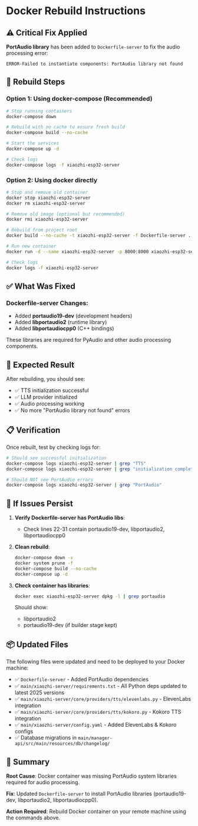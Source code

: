 # Docker Rebuild Instructions

## ⚠️ Critical Fix Applied
**PortAudio library** has been added to `Dockerfile-server` to fix the audio processing error:
```
ERROR-Failed to instantiate components: PortAudio library not found
```

## 🔧 Rebuild Steps

### Option 1: Using docker-compose (Recommended)
```bash
# Stop running containers
docker-compose down

# Rebuild with no cache to ensure fresh build
docker-compose build --no-cache

# Start the services
docker-compose up -d

# Check logs
docker-compose logs -f xiaozhi-esp32-server
```

### Option 2: Using docker directly
```bash
# Stop and remove old container
docker stop xiaozhi-esp32-server
docker rm xiaozhi-esp32-server

# Remove old image (optional but recommended)
docker rmi xiaozhi-esp32-server

# Rebuild from project root
docker build --no-cache -t xiaozhi-esp32-server -f Dockerfile-server .

# Run new container
docker run -d --name xiaozhi-esp32-server -p 8000:8000 xiaozhi-esp32-server

# Check logs
docker logs -f xiaozhi-esp32-server
```

## ✅ What Was Fixed

### Dockerfile-server Changes:
- Added **portaudio19-dev** (development headers)
- Added **libportaudio2** (runtime library)
- Added **libportaudiocpp0** (C++ bindings)

These libraries are required for PyAudio and other audio processing components.

## 🎯 Expected Result

After rebuilding, you should see:
- ✅ TTS initialization successful
- ✅ LLM provider initialized
- ✅ Audio processing working
- ✅ No more "PortAudio library not found" errors

## 📋 Verification

Once rebuilt, test by checking logs for:
```bash
# Should see successful initialization
docker-compose logs xiaozhi-esp32-server | grep "TTS"
docker-compose logs xiaozhi-esp32-server | grep "initialization completed"

# Should NOT see PortAudio errors
docker-compose logs xiaozhi-esp32-server | grep "PortAudio"
```

## 🐛 If Issues Persist

1. **Verify Dockerfile-server has PortAudio libs**:
   - Check lines 22-31 contain portaudio19-dev, libportaudio2, libportaudiocpp0

2. **Clean rebuild**:
   ```bash
   docker-compose down -v
   docker system prune -f
   docker-compose build --no-cache
   docker-compose up -d
   ```

3. **Check container has libraries**:
   ```bash
   docker exec xiaozhi-esp32-server dpkg -l | grep portaudio
   ```
   Should show:
   - libportaudio2
   - portaudio19-dev (if builder stage kept)

## 📦 Updated Files

The following files were updated and need to be deployed to your Docker machine:
- ✅ `Dockerfile-server` - Added PortAudio dependencies
- ✅ `main/xiaozhi-server/requirements.txt` - All Python deps updated to latest 2025 versions
- ✅ `main/xiaozhi-server/core/providers/tts/elevenlabs.py` - ElevenLabs integration
- ✅ `main/xiaozhi-server/core/providers/tts/kokoro.py` - Kokoro TTS integration
- ✅ `main/xiaozhi-server/config.yaml` - Added ElevenLabs & Kokoro configs
- ✅ Database migrations in `main/manager-api/src/main/resources/db/changelog/`

## 🎉 Summary

**Root Cause**: Docker container was missing PortAudio system libraries required for audio processing.

**Fix**: Updated `Dockerfile-server` to install PortAudio libraries (portaudio19-dev, libportaudio2, libportaudiocpp0).

**Action Required**: Rebuild Docker container on your remote machine using the commands above.

